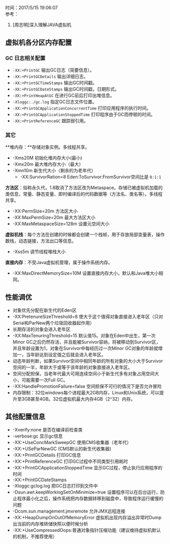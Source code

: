 ##  
时间：2017/5/15 19:06:07  
参考：

1. [周志明]深入理解JAVA虚拟机

## 虚拟机各分区内存配置

### GC 日志相关配置 

* `-XX:+PrintGC` 输出GC日志（简要信息）。
* `-XX:+PrintGCDetails` 输出详细日志。
* `-XX:+PrintGCTimeStamps` 输出GC时间戳。
* `-XX:+PrintGCDateStamps` 输出GC时间戳，日期形式。
* `-XX:+PrintHeapAtGC` 在进行GC前后打印出堆信息。
* `-Xloggc:./gc.log` 指定GC日志文件位置。
* `-XX:+PrintGCApplicationConcurrentTime` 打印应用程序的执行时间。
* `-XX:+PrintGCApplicationStoppedTime` 打印程序由于GC而停顿的时间。
* `-XX:+PrintReferenceGC` 跟踪弱引用。

### 其它 
**堆内存：**存储对象实例。多线程共享。

 * -Xms20M  初始化堆内存大小(最小)
 * -Xmx20m  最大堆内存大小（最大）
  * -Xmn10m  新生代大小（剩余的为老年代）
     * -XX:SurvivorRation=8 Eden:ToSurvivor:FromSurvivor空间比是 `8:1:1`  

**方法区**：俗称永久代，1.8取消了方法区改为Metaspace。存储已被虚拟机加载的类信息，常量、静态变量、即时编译后的代码数据等（方法名、类名等）。多线程共享。
 
 * -XX:PermSize=20m  方法区大小
 * -XX:MaxPermSize=20m 最大方法区大小
 * -XX:MaxMetaspaceSize=128m 设置元空间大小

**虚拟机栈**：每个方法在创建的时候都会创建一个栈帧，用于存放局部变量表，操作数栈，动态链接，方法出口等信息。
 
 * -Xss5m 调节线程堆栈大小

**直接内存**：不受Java虚拟机管理，属于操作系统内存。

 * -XX:MaxDirectMemorySize=10M 设置直接内存大小，默认和Java堆大小相同。

## 性能调优
 * 对象优先分配在新生代的Eden区
 * -XX:PretenureSizeThreshold=8 使大于这个值得对象直接进入老年区（只对Serial和ParNew两个垃圾回收器起作用）
 * 长期存活的对象会进入老年区
 * -XX:MaxTenuringThreshold=15 默认值15。对象在Eden中出生，第一次Minor GC之后仍然存活，并且能被Survivor容纳，将被移动到Survivor区，并且年龄设置为1，对象在Survivor中每经历过一次Minor GC对象的年龄就增加一，当年龄达到设定值之后就会进入老年区。
 * 动态年龄判断，如果Survivor空间中相同年龄的所有对象的大小大于Survivor空间的一半，年龄大于或等于该年龄的对象直接进入老年区。
 * 空间分配担保，当老年代最大可用连续空间小于新生代多有对象占用空间大小，可能需要一次Full GC。
 * -XX:HandlePromotionFailure=false 空间担保不可行的情况下是否允许冒险
 * 内存限制：32位windows每个进程最大2GB内存，Linux和Unix系统，可以提升至3GB甚至4GB。32位虚拟机最大内存4GB（2^32）内存。  

## 其他配置信息

 * -Xverify:none 是否在编译前检查类
 * -verbose:gc 显示gc信息
 * -XX:+UseConcMarkSweepGC  使用CMS收集器（老年代）
 * -XX:+USeParNewGC (CMS默认的新生代收集器)
 * -XX:+PrintGCDetails 打印GC信息
 * -XX:+PrintReferenceGC 打印GC过程中不同类型引用耗时
 * -XX:+PrintGCApplicationStoppedTime 显示GC过程，停止执行应用程序的时间
 * -XX:+PrintGCDateStamps 
 * -Xloggc:gclog.log 把GC日志打印到文件中
 * -Dsun.awt.keepWorkingSetOnMinimize=true 设置程序可以在后台运行，防止程序最小化之后，操作系统把内存数据转移到磁盘中，导致程序运行缓慢的问题
 * -Dcom.sun.management.jmxremote  允许JMX远程连接
 * -XX:+HeapDumpOnOutOfMemoryError 虚拟机出现内存溢出异常时Dump出当前的内存堆转储快照以便时候分析
 * -XX:+UseCompressedOops:普通对象指针压缩功能（建议维持虚拟机默认的机制，不推荐使用）

